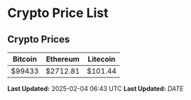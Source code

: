 # Crypto Price List

## Crypto Prices
| Bitcoin | Ethereum | Litecoin |
| ------- | -------- | -------- |
| $99433 | $2712.81 | $101.44 |
**Last Updated:** 2025-02-04 06:43 UTC
**Last Updated:** $DATE$
